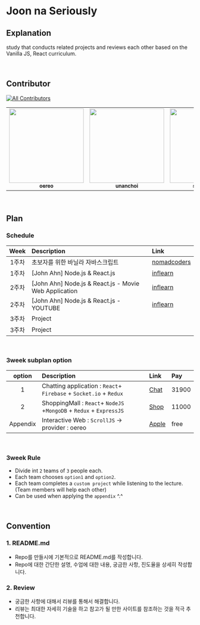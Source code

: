 # Joon na Seriously
## Explanation
study that conducts related projects and reviews each other based on the Vanilla JS, React curriculum.

<br>

## Contributor

[![All Contributors](https://img.shields.io/badge/all_contributors-6-green.svg?style=flat-square)](#contributors-)
<table>
  <tr>
    <td align="center"><a href="https://github.com/oereo"><img src="https://avatars.githubusercontent.com/oereo?v=4?s=200" width="200px;" alt=""/><br /><sub><b>oereo</b></sub></a></td>
    <td align="center"><a href="https://github.com/unanchoi"><img src="https://avatars.githubusercontent.com/unanchoi?v=4?s=200" width="200px;" alt=""/><br /><sub><b>unanchoi</b></sub></a></td>
    <td align="center"><a href="https://github.com/seungjohan"><img src="https://avatars.githubusercontent.com/seungjohan?v=4?s=200" width="200px;" alt=""/><br /><sub><b>seungjohan</b></sub></a></td>
    <td align="center"><a href="https://github.com/chaeyeon09"><img src="https://avatars.githubusercontent.com/chaeyeon09?v=4?s=200" width="200px;" alt=""/><br /><sub><b>chaeyeon09</b></sub></a></td>
    <td align="center"><a href="https://github.com/ohjeeyoung"><img src="https://avatars.githubusercontent.com/ohjeeyoung?v=4?s=200" width="200px;" alt=""/><br /><sub><b>ohjeeyoung</b></sub></a></td>
    <td align="center"><a href="https://github.com/seongmin221"><img src="https://avatars.githubusercontent.com/seongmin221?v=4?s=200" width="200px;" alt=""/><br /><sub><b>seongmin221</b></sub></a></td>    
  </tr>
</table>

<br>

## Plan


### Schedule
|Week|Description|Link|
|:---:|:--------------------------|:---|
|1주차|초보자를 위한 바닐라 자바스크립트|[nomadcoders](https://www.youtube.com/watch?v=FP9QEHzqwRM&list=PLm_ohmpwdqdZavpybKWCcWsUaaTCgv3gN)|
|1주차|[John Ahn] Node.js & React.js|[inflearn](https://www.inflearn.com/course/%EB%94%B0%EB%9D%BC%ED%95%98%EB%A9%B0-%EB%B0%B0%EC%9A%B0%EB%8A%94-%EB%85%B8%EB%93%9C-%EB%A6%AC%EC%95%A1%ED%8A%B8-%EA%B8%B0%EB%B3%B8/dashboard)|
|2주차|[John Ahn] Node.js & React.js - Movie Web Application |[inflearn](https://www.inflearn.com/course/%EB%94%B0%EB%9D%BC%ED%95%98%EB%A9%B0-%EB%B0%B0%EC%9A%B0%EB%8A%94-%EB%85%B8%EB%93%9C-%EB%A6%AC%EC%95%A1%ED%8A%B8-%EA%B8%B0%EB%B3%B8/dashboard)|
|2주차|[John Ahn] Node.js & React.js - YOUTUBE |[inflearn](https://www.inflearn.com/course/%EB%94%B0%EB%9D%BC%ED%95%98%EB%A9%B0-%EB%B0%B0%EC%9A%B0%EB%8A%94-%EB%85%B8%EB%93%9C-%EB%A6%AC%EC%95%A1%ED%8A%B8-%EA%B8%B0%EB%B3%B8/dashboard)|
|3주차|Project||
|3주차|Project||

<br>

### 3week subplan option
|option|Description|Link|Pay|
|:---:|:--------------------------|:---|:---|
|1|Chatting application : `React`+ `Firebase` + `Socket.io` + `Redux`|[Chat](https://www.inflearn.com/course/%EB%A6%AC%EC%95%A1%ED%8A%B8-%ED%8C%8C%EC%9D%B4%EC%96%B4%EB%B2%A0%EC%9D%B4%EC%8A%A4-%EC%B1%84%ED%8C%85-%EC%95%B1)|31900|
|2|ShoppingMall : `React`+ `NodeJS` +`MongoDB` + `Redux` + `ExpressJS`|[Shop](https://www.inflearn.com/course/%EB%94%B0%EB%9D%BC%ED%95%98%EB%A9%B0-%EB%B0%B0%EC%9A%B0%EB%8A%94-%EB%85%B8%EB%93%9C-%EB%A6%AC%EC%95%A1%ED%8A%B8-%EC%87%BC%ED%95%91%EB%AA%B0)|11000|
|Appendix|Interactive Web : `ScrollJS` -> provider : oereo|[Apple](https://www.apple.com/kr/airpods-pro/)|free|


<br>

### 3week Rule
- Divide int `2` teams of `3` people each.
- Each team chooses `option1` and `option2`.
- Each team completes a `custom project` while listening to the lecture. (Team members will help each other)
- Can be used when applying the `appendix` ^.^

<br>

## Convention
### 1. README.md
- Repo를 만들시에 기본적으로 README.md를 작성합니다.
- Repo에 대한 간단한 설명, 수업에 대한 내용, 궁금한 사항, 진도율을  상세히 작성합니다.

### 2. Review
- 궁금한 사항에 대해서 리뷰를 통해서 해결합니다.
- 리뷰는 최대한 자세히 기술을 하고 참고가 될 만한 사이트를 참조하는 것을 적극 추천합니다. 
